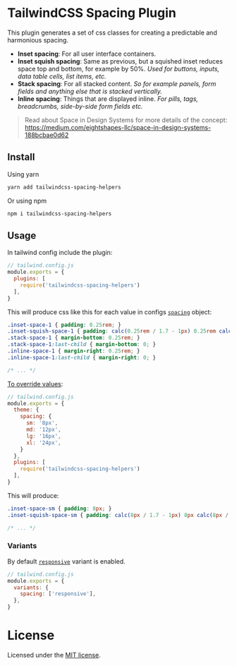 # TailwindCSS Spacing Plugin

This plugin generates a set of css classes for creating a predictable and harmonious spacing.

* **Inset spacing**: For all user interface containers.
* **Inset squish spacing**: Same as previous, but a squished inset reduces space top and bottom, for example by 50%. _Used for buttons, inputs, data table cells, list items, etc._
* **Stack spacing**: For all stacked content. _So for example panels, form fields and anything else that is stacked vertically._
* **Inline spacing**: Things that are displayed inline. _For pills, tags, breadcrumbs, side-by-side form fields etc._

> Read about Space in Design Systems for more details of the concept: https://medium.com/eightshapes-llc/space-in-design-systems-188bcbae0d62


## Install

Using yarn

```bash
yarn add tailwindcss-spacing-helpers
```
Or using npm

```bash
npm i tailwindcss-spacing-helpers
```

## Usage

In tailwind config include the plugin:

```javascript
// tailwind.config.js
module.exports = {
  plugins: [
    require('tailwindcss-spacing-helpers')
  ],
}
```

This will produce css like this for each value in configs [`spacing`](https://tailwindcss.com/docs/theme/#spacing) object:

```css
.inset-space-1 { padding: 0.25rem; }
.inset-squish-space-1 { padding: calc(0.25rem / 1.7 - 1px) 0.25rem calc(0.25rem / 1.7); }
.stack-space-1 { margin-bottom: 0.25rem; }
.stack-space-1:last-child { margin-bottom: 0; }
.inline-space-1 { margin-right: 0.25rem; }
.inline-space-1:last-child { margin-right: 0; }

/* ... */
```

[To override values](https://tailwindcss.com/docs/customizing-spacing/):

```javascript
// tailwind.config.js
module.exports = {
  theme: {
    spacing: {
      sm: '8px',
      md: '12px',
      lg: '16px',
      xl: '24px',
    }
  },
  plugins: [
    require('tailwindcss-spacing-helpers')
  ],
}
```

This will produce:

```css
.inset-space-sm { padding: 8px; }
.inset-squish-space-sm { padding: calc(8px / 1.7 - 1px) 8px calc(8px / 1.7); }

/* ... */
```

### Variants

By default [`responsive`](https://tailwindcss.com/docs/responsive-design/) variant is enabled.

```javascript
// tailwind.config.js
module.exports = {
  variants: {
    spacing: ['responsive'],
  },
}
```

# License

Licensed under the [MIT license](https://github.com/suburbicode/tailwindcss-spacing/blob/master/LICENSE).
